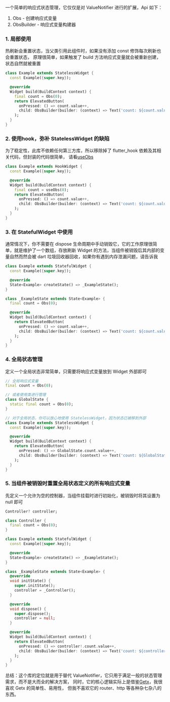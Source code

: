 一个简单的响应式状态管理，它仅仅是对 ValueNotifier 进行的扩展，Api 如下：

1. Obs - 创建响应式变量
2. ObsBuilder - 响应式变量构建器

### 1. 局部使用

热刷新会重置状态，当父类引用此组件时，如果没有添加 const 修饰每次刷新也会重置状态，
原理很简单，如果触发了 build 方法响应式变量就会被重新创建，状态自然就被重置

```dart
class Example extends StatelessWidget {
  const Example({super.key});

  @override
  Widget build(BuildContext context) {
    final count = Obs(0);
    return ElevatedButton(
      onPressed: () => count.value++,
      child: ObsBuilder(builder: (context) => Text('count: ${count.value}')),
    );
  }
}
```

### 2. 使用hook，弥补 StatelessWidget 的缺陷

为了稳定性，此库不依赖任何第三方库，所以移除掉了 flutter_hook 依赖及其相关代码，但封装的代码很简单，
请看[useObs](https://github.com/luoyi58624/flutter_obs/blob/main/use_obs.md)

```dart
class Example extends HookWidget {
  const Example({super.key});

  @override
  Widget build(BuildContext context) {
    final count = useObs(0);
    return ElevatedButton(
      onPressed: () => count.value++,
      child: ObsBuilder(builder: (context) => Text('count: ${count.value}')),
    );
  }
}
```

### 3. 在 StatefulWidget 中使用

通常情况下，你不需要在 dispose 生命周期中手动销毁它，它的工作原理很简单，就是维护了一个数组，存放刷新
Widget 的方法，当组件被销毁后其内部的变量自然而然会被 dart 垃圾回收器回收，如果你有遇到内存泄漏问题，请告诉我

```dart
class Example extends StatefulWidget {
  const Example({super.key});

  @override
  State<Example> createState() => _ExampleState();
}

class _ExampleState extends State<Example> {
  final count = Obs(0);

  @override
  Widget build(BuildContext context) {
    return ElevatedButton(
      onPressed: () => count.value++,
      child: ObsBuilder(builder: (context) => Text('count: ${count.value}')),
    );
  }
}
```

### 4. 全局状态管理

定义一个全局状态非常简单，只需要将响应式变量放到 Widget 外部即可

```dart
// 全局响应式变量
final count = Obs(0);

// 或者使用类进行管理
class GlobalState {
  static final count = Obs(0);
}

// 对于全局状态，你可以放心地使用 StatelessWidget，因为状态已被移到外部
class Example extends StatelessWidget {
  const Example({super.key});

  @override
  Widget build(BuildContext context) {
    return ElevatedButton(
      onPressed: () => GlobalState.count.value++,
      child: ObsBuilder(builder: (context) => Text('count: ${GlobalState.count.value}')),
    );
  }
}
```

### 5. 当组件被销毁时重置全局状态定义的所有响应式变量

先定义一个允许为空的控制器，当组件挂载时进行初始化，被销毁时将其设置为 null 即可

```dart
Controller? controller;

class Controller {
  final count = Obs(0);
}

class Example extends StatefulWidget {
  const Example({super.key});

  @override
  State<Example> createState() => _ExampleState();
}

class _ExampleState extends State<Example> {
  @override
  void initState() {
    super.initState();
    controller = _Controller();
  }

  @override
  void dispose() {
    super.dispose();
    controller = null;
  }

  @override
  Widget build(BuildContext context) {
    return ElevatedButton(
      onPressed: () => controller!.count.value++,
      child: ObsBuilder(builder: (context) => Text('count: ${controller!.count.value}')),
    );
  }
}
```

总结：这个库的定位就是用于替代 ValueNotifier，它只用于满足一般的状态管理需求，而不是大而全的解决方案，
同时，它的核心逻辑实际上是借鉴[Getx](https://github.com/jonataslaw/getx)，我很喜欢 Getx 的简单性、易用性，
但我不喜欢它的 router、http 等各种杂七杂八的东西。
